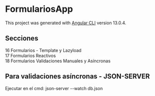 # FormulariosApp

This project was generated with [Angular CLI](https://github.com/angular/angular-cli) version 13.0.4.

## Secciones
16 Formularios - Template y Lazyload<br>
17 Formularios Reactivos<br>
18 Formularios Validaciones Manuales y Asíncronas<br>

## Para validaciones asíncronas - JSON-SERVER
Ejecutar en el cmd: json-server --watch db.json